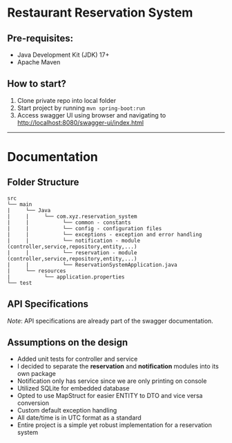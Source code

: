 
# Restaurant Reservation System

## Pre-requisites:
- Java Development Kit (JDK) 17+
- Apache Maven

## How to start?
1. Clone private repo into local folder
2. Start project by running `mvn spring-boot:run`
3. Access swagger UI using browser and navigating to [http://localhost:8080/swagger-ui/index.html]()

---

# Documentation

## Folder Structure
```
src
└── main
|     └── Java
|     |     └── com.xyz.reservation_system
|     |           └── common - constants
|     |           └── config - configuration files
|     |           └── exceptions - exception and error handling
|     |           └── notification - module (controller,service,repository,entity,...)
|     |           └── reservation - module (controller,service,repository,entity,...)
|     |           └── ReservationSystemApplication.java
|     └── resources
|           └── application.properties
└── test

```

## API Specifications

*Note*: API specifications are already part of the swagger documentation.

## Assumptions on the design

- Added unit tests for controller and service
- I decided to separate the **reservation** and **notification** modules into its own package
- Notification only has service since we are only printing on console
- Utilized SQLite for embedded database
- Opted to use MapStruct for easier ENTITY to DTO and vice versa conversion
- Custom default exception handling
- All date/time is in UTC format as a standard
- Entire project is a simple yet robust implementation for a reservation system